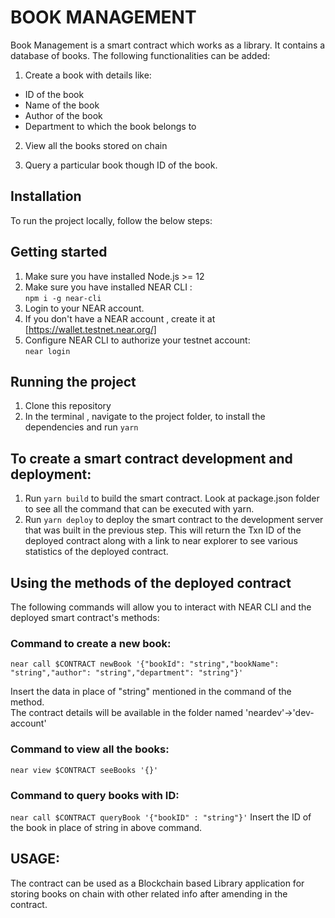 # BOOK MANAGEMENT
Book Management is a smart contract which works as a library. It contains a database of books. The following functionalities can be added:

1. Create a book with details like:</br>
- ID of the book
- Name of the book
- Author of the book
- Department to which the book belongs to

2. View all the books stored on chain

3. Query a particular book though ID of the book.

## Installation

To run the project locally, follow the below steps:

## Getting started
1. Make sure you have installed Node.js >= 12 
2. Make sure you have installed NEAR CLI :<br>
 ```npm i -g near-cli```
3. Login to your NEAR account.
4. If you don't have a NEAR account , create it at [https://wallet.testnet.near.org/]
5. Configure NEAR CLI to authorize your testnet account:<br>
 `near login`
  


## Running the project
1. Clone this repository
2. In the terminal , navigate to the project folder, to install the dependencies and run `yarn`

## To create a smart contract development and deployment:
1. Run `yarn build` to build the smart contract. Look at package.json folder to see all the command that can be executed with yarn.
2. Run `yarn deploy` to deploy the smart contract to the development server that was built in the previous step. This will return the Txn ID of the deployed contract along with a link to near explorer to see various statistics of the deployed contract.

## Using the methods of the deployed contract
The following commands will allow you to interact with NEAR CLI and the deployed smart contract's methods:

### Command to create a new book:
`near call $CONTRACT newBook '{"bookId": "string","bookName": "string","author": "string","department": "string"}'`

Insert the data in place of "string" mentioned in the command of the method.<br>
The contract details will be available in the folder named 'neardev'->'dev-account'

### Command to view all the books: 
`near view $CONTRACT seeBooks '{}'`

### Command to query books with ID:
`near call $CONTRACT queryBook '{"bookID" : "string"}'`
Insert the ID of the book in place of string in above command. 

## USAGE:
The contract can be used as a Blockchain based Library application for storing books on chain with other related info after amending in the contract.